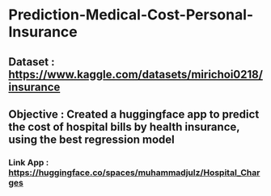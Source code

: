 # Prediction-Medical-Cost-Personal-Insurance

## Dataset    : https://www.kaggle.com/datasets/mirichoi0218/insurance
## Objective  : Created a huggingface app to predict the cost of hospital bills by health insurance, using the best regression model

### Link App  : https://huggingface.co/spaces/muhammadjulz/Hospital_Charges
